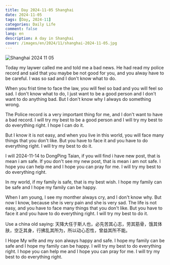 ```yaml
---
title: Day 2024-11-05 Shanghai
date: 2024-11-05
tags: [Day, 2024-11]
categories: Daily Life
comment: false
lang: en
description: A day in Shanghai
cover: /images/en/2024/11/shanghai-2024-11-05.jpg
---
```


![Shanghai 2024 11 05](/images/en/2024/11/shanghai-2024-11-05.jpg)

Today my laywer called me and told me a bad news. He had read my police record and said that you maybe be not good for you, and you alway have to be careful. I was so sad and I don't know what to do.

When you frist time to face the law, you will feel so bad and you will feel so sad. I don't know what to do, I just want to be a good person and I don't want to do anything bad. But I don't know why I always do something wrong.

The Police record is a very important thing for me, and I don't want to have a bad record. I will try my best to be a good person and I will try my best to do everything right. I hope I can do it.

But I know it is not easy, and when you live in this world, you will face many things that you don't like. But you have to face it and you have to do everything right. I will try my best to do it.

I will 2024-11-14 to DongPing Taian, if you will find i have new post, that is mean i am safe. If you don't see my new post, that is mean i am not safe. I hope you can help me and I hope you can pray for me. I will try my best to do everything right.

In my world, if my family is safe, that is my best wish. I hope my family can be safe and I hope my family can be happy. 

When I am young, I see my monther always cry, and I don't know why. But now I know, because she is very pain and she is very sad. The life is not easy, and you have to face many things that you don't like. But you have to face it and you have to do everything right. I will try my best to do it.

Use a china old saying: 天降大任于斯人也，必先苦其心志，劳其筋骨，饿其体肤，空乏其身，行拂乱其所为，所以动心忍性，曾益其所不能。

I Hope My wife and my son always happy and safe. I hope my family can be safe and I hope my family can be happy. I will try my best to do everything right. I hope you can help me and I hope you can pray for me. I will try my best to do everything right.

